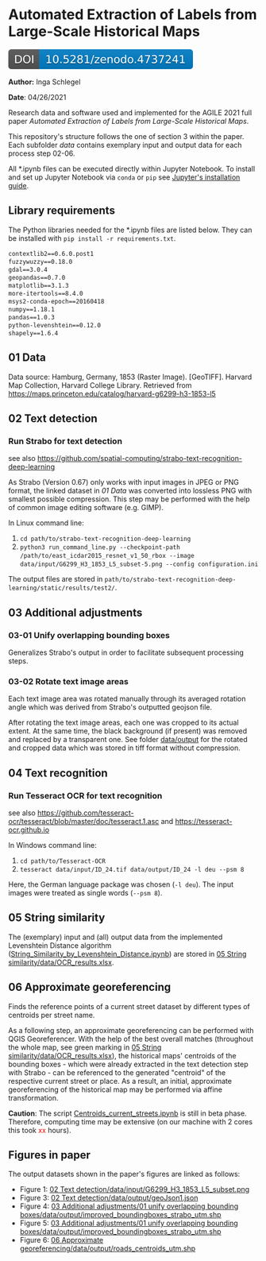 # Automated Extraction of Labels from Large-Scale Historical Maps

[![DOI](https://github.com/IngaSchl/Label-Extraction/blob/main/zenodo.4737241.svg)](https://doi.org/10.5281/zenodo.4721174)

**Author:** Inga Schlegel

**Date**: 04/26/2021

Research data and software used and implemented for the AGILE 2021 full paper *Automated Extraction of Labels from Large-Scale Historical Maps*. 

This repository's structure follows the one of section 3 within the paper. Each subfolder *data* contains exemplary input and output data for each process step 02-06.

All \*.ipynb files can be executed directly within Jupyter Notebook. To install and set up Jupyter Notebook via `conda` or `pip` see [Jupyter's installation guide](https://jupyter.org/install).


## Library requirements

The Python libraries needed for the \*.ipynb files are listed below. They can be installed with `pip install -r requirements.txt`.

```
contextlib2==0.6.0.post1
fuzzywuzzy==0.18.0
gdal==3.0.4
geopandas==0.7.0
matplotlib==3.1.3
more-itertools==8.4.0
msys2-conda-epoch==20160418
numpy==1.18.1
pandas==1.0.3
python-levenshtein==0.12.0
shapely==1.6.4
```


## 01 Data

Data source: Hamburg, Germany, 1853 (Raster Image). [GeoTIFF]. Harvard Map Collection, Harvard College Library. Retrieved from https://maps.princeton.edu/catalog/harvard-g6299-h3-1853-l5


## 02 Text detection

### Run Strabo for text detection
see also https://github.com/spatial-computing/strabo-text-recognition-deep-learning

As Strabo (Version 0.67) only works with input images in JPEG or PNG format, the linked dataset in *01 Data* was converted into lossless PNG with smallest possible compression. This step may be performed with the help of common image editing software (e.g. GIMP).

In Linux command line:
1) `cd path/to/strabo-text-recognition-deep-learning`
2) `python3 run_command_line.py --checkpoint-path /path/to/east_icdar2015_resnet_v1_50_rbox --image data/input/G6299_H3_1853_L5_subset-5.png --config configuration.ini`

The output files are stored in `path/to/strabo-text-recognition-deep-learning/static/results/test2/`.


## 03 Additional adjustments

### 03-01 Unify overlapping bounding boxes
Generalizes Strabo's output in order to facilitate subsequent processing steps.

### 03-02 Rotate text image areas
Each text image area was rotated manually through its averaged rotation angle which was derived from Strabo's outputted geojson file.

After rotating the text image areas, each one was cropped to its actual extent.
At the same time, the black background (if present) was removed and replaced by a transparent one.
See folder [data/output](https://github.com/IngaSchl/Label-Extraction/tree/main/03%20Additional%20adjustments/02%20rotate%20text%20image%20areas/data/output) for the rotated and cropped data which was stored in tiff format without compression.


## 04 Text recognition

### Run Tesseract OCR for text recognition

see also https://github.com/tesseract-ocr/tesseract/blob/master/doc/tesseract.1.asc and https://tesseract-ocr.github.io

In Windows command line:
1) `cd path/to/Tesseract-OCR`
2) `tesseract data/input/ID_24.tif data/output/ID_24 -l deu --psm 8`

Here, the German language package was chosen (`-l deu`). The input images were treated as single words (`--psm 8`).


## 05 String similarity

The (exemplary) input and (all) output data from the implemented Levenshtein Distance algorithm ([String_Similarity_by_Levenshtein_Distance.ipynb](https://gitlab.com/g2lab/label-extraction-from-historical-maps/-/blob/master/05%20String%20similarity/String_Similarity_by_Levenshtein_Distance.ipynb)) are stored in [05 String similarity/data/OCR_results.xlsx](https://gitlab.com/g2lab/label-extraction-from-historical-maps/-/blob/master/05%20String%20similarity/data/OCR_results.xlsx).


## 06 Approximate georeferencing

Finds the reference points of a current street dataset by different types of centroids per street name.

As a following step, an approximate georeferencing can be performed with QGIS Georeferencer. With the help of the best overall matches (throughout the whole map, see green marking in [05 String similarity/data/OCR_results.xlsx](https://github.com/IngaSchl/Label-Extraction/blob/main/05%20String%20similarity/data/OCR_results.xlsx)), the historical maps' centroids of the bounding boxes - which were already extracted in the text detection step with Strabo - can be referenced to the generated "centroid" of the respective current street or place. As a result, an initial, approximate georeferencing of the historical map may be performed via affine transformation.

**Caution**: The script [Centroids_current_streets.ipynb](https://github.com/IngaSchl/Label-Extraction/blob/main/06%20Approximate%20georeferencing/Centroids_current_streets.ipynb) is still in beta phase. Therefore, computing time may be extensive (on our machine with 2 cores this took <span style="color: red;">xx</span> hours).


## Figures in paper

The output datasets shown in the paper's figures are linked as follows:

* Figure 1: [02 Text detection/data/input/G6299_H3_1853_L5_subset.png](https://github.com/IngaSchl/Label-Extraction/blob/main/02%20Text%20detection/data/input/G6299_H3_1853_L5_subset.png)
* Figure 3: [02 Text detection/data/output/geoJson1.json](https://github.com/IngaSchl/Label-Extraction/blob/main/02%20Text%20detection/data/output/geoJson1.json)
* Figure 4: [03 Additional adjustments/01 unify overlapping bounding boxes/data/output/improved_boundingboxes_strabo_utm.shp](https://github.com/IngaSchl/Label-Extraction/blob/main/03%20Additional%20adjustments/01%20unify%20overlapping%20bounding%20boxes/data/output)
* Figure 5: [03 Additional adjustments/01 unify overlapping bounding boxes/data/output/improved_boundingboxes_strabo_utm.shp](https://github.com/IngaSchl/Label-Extraction/blob/main/03%20Additional%20adjustments/01%20unify%20overlapping%20bounding%20boxes/data/output)
* Figure 6: [06 Approximate georeferencing/data/output/roads_centroids_utm.shp](https://github.com/IngaSchl/Label-Extraction/blob/main/06%20Approximate%20georeferencing/data/output)
